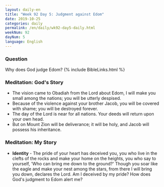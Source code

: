 ```yaml
---
layout: daily-en
title: "Week 92 Day 5: Judgment against Edom"
date: 2019-10-25 
categories: daily
permalink: /en/daily/wk92-day5-daily.html
weekNum: 92
dayNum: 5
language: English
---
```

### Question     
Why does God judge Edom?
{% include BibleLinks.html %} 
### Meditation: God's Story   
+ The vision came to Obadiah from the Lord about Edom, I will make you small among the nations; you will be utterly despised. 
+ Because of the violence against your brother Jacob, you will be covered with shame; you will be destroyed forever. 
+ The day of the Lord is near for all nations. Your deeds will return upon your own head. 
+ But on Mount Zion will be deliverance; it will be holy, and Jacob will possess his inheritance. 
### Meditation: My Story   
+ **Identity** - The pride of your heart has deceived you, you who live in the clefts of the rocks and make your home on the heights, you who say to yourself, 'Who can bring me down to the ground?' Though you soar like the eagle and make your nest among the stars, from there I will bring you down, declares the Lord. Am I deceived by my pride? How does God's judgment to Edom alert me?  
